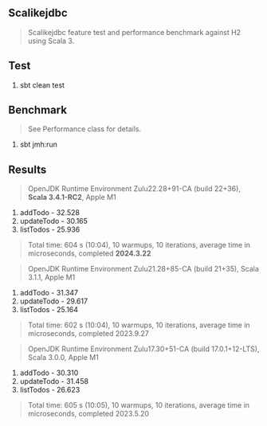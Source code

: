 Scalikejdbc
-----------
>Scalikejdbc feature test and performance benchmark against H2 using Scala 3.

Test
----
1. sbt clean test

Benchmark
---------
>See Performance class for details.
1. sbt jmh:run

Results
-------
>OpenJDK Runtime Environment Zulu22.28+91-CA (build 22+36), **Scala 3.4.1-RC2**, Apple M1
1. addTodo - 32.528
2. updateTodo - 30.165
3. listTodos - 25.936
>Total time: 604 s (10:04), 10 warmups, 10 iterations, average time in microseconds, completed **2024.3.22**

>OpenJDK Runtime Environment Zulu21.28+85-CA (build 21+35), Scala 3.1.1, Apple M1
1. addTodo - 31.347
2. updateTodo - 29.617
3. listTodos - 25.164
>Total time: 602 s (10:04), 10 warmups, 10 iterations, average time in microseconds, completed 2023.9.27

>OpenJDK Runtime Environment Zulu17.30+51-CA (build 17.0.1+12-LTS), Scala 3.0.0, Apple M1
1. addTodo - 30.310
2. updateTodo - 31.458
3. listTodos - 26.623
>Total time: 605 s (10:05), 10 warmups, 10 iterations, average time in microseconds, completed 2023.5.20
